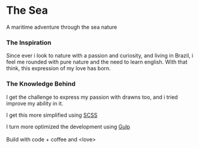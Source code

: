 # The Sea
A maritime adventure through the sea nature
### The Inspiration
Since ever i look to nature with a passion and curiosity, and living in Brazil, i feel me rounded with pure nature and the need to learn english. With that think, this expression of my love has born.

### The Knowledge Behind
I get the challenge to express my passion with drawns too, and i tried improve my ability in it.

I get this more simplified using [SCSS](http://sass-lang.com/documentation/file.SCSS_FOR_SASS_USERS.html)

I turn more optimized the development using [Gulp](https://gulpjs.com/)
\
\
Build with code \+ coffee and \<love>
